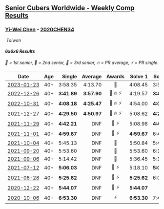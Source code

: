 <style>table {white-space: nowrap;}</style>
<link rel="stylesheet" type="text/css" href="/scw-comp/css/flags.css" />

## [Senior Cubers Worldwide - Weekly Comp Results](/scw-comp/results/)
### [Yi-Wei Chen](README.md) - [2020CHEN34](https://www.worldcubeassociation.org/persons/2020CHEN34?event=666)

<i class="flag flag-TW" />&nbsp;Taiwan

#### 6x6x6 Results

<span style="white-space: nowrap;">🥇 = 1st senior</span>, <span style="white-space: nowrap;">🥈 = 2nd senior</span>, <span style="white-space: nowrap;">🥉 = 3rd senior</span>, <span style="white-space: nowrap;">🔥 = PR average</span>, <span style="white-space: nowrap;">⚡ = PR single</span>.

| Date | Age | Single | Average | Awards | Solve 1 | Solve 2 | Solve 3 | Video |
| :--: | :--: | --: | --: | :--: | --: | --: | --: | :-- |
| [2023-01-23](../../results/2023-01-23/666.md) | 40+ | 3:58.35 | 4:13.70 | 🥈 | 4:08.45 | 3:58.35 | 4:34.29 | [Desktop](https://www.facebook.com/events/509798861140910/permalink/517416140379182) / [Mobile](https://m.facebook.com/events/509798861140910?view=permalink&id=517416140379182) |
| [2022-12-26](../../results/2022-12-26/666.md) | 40+ | **3:41.89** | **3:57.90** | 🥉 🔥 ⚡ | 4:19.57 | **3:41.89** | 3:52.23 | [Desktop](https://www.facebook.com/events/699260168471197/permalink/705212284542652) / [Mobile](https://m.facebook.com/events/699260168471197?view=permalink&id=705212284542652) |
| [2022-10-31](../../results/2022-10-31/666.md) | 40+ | **4:08.18** | **4:25.47** | 🥈 🔥 ⚡ | 4:54.00 | **4:08.18** | 4:14.24 | [Desktop](https://www.facebook.com/events/635474734791505/permalink/638568634482115) / [Mobile](https://m.facebook.com/events/635474734791505?view=permalink&id=638568634482115) |
| [2021-12-27](../../results/2021-12-27/666.md) | 40+ | **4:29.50** | **4:50.97** | 🥇 🔥 ⚡ | 5:08.62 | **4:29.50** | 4:54.80 | [Desktop](https://www.facebook.com/events/364077578855426/permalink/369833358279848) / [Mobile](https://m.facebook.com/events/364077578855426?view=permalink&id=369833358279848) |
| [2021-11-29](../../results/2021-11-29/666.md) | 40+ | **4:42.21** | DNF | 🥇 ⚡ | 5:08.98 | **4:42.21** | DNS | [Desktop](https://www.facebook.com/events/293852429335502/permalink/300177872036291) / [Mobile](https://m.facebook.com/events/293852429335502?view=permalink&id=300177872036291) |
| [2021-11-01](../../results/2021-11-01/666.md) | 40+ | **4:59.67** | DNF | 🥈 ⚡ | **4:59.67** | 6:48.61 | DNS | [Desktop](https://www.facebook.com/events/1122485874951081/permalink/1126655404534128) / [Mobile](https://m.facebook.com/events/1122485874951081?view=permalink&id=1126655404534128) |
| [2021-10-04](../../results/2021-10-04/666.md) | 40+ | 5:45.13 | DNF | 🥉 | 5:50.84 | 5:45.13 | DNS | [Desktop](https://www.facebook.com/events/150603127207792/permalink/157841273150644) / [Mobile](https://m.facebook.com/events/150603127207792?view=permalink&id=157841273150644) |
| [2021-09-20](../../results/2021-09-20/666.md) | 40+ | 5:53.60 | DNF | 🥉 | 5:53.60 | 6:11.60 | DNS | [Desktop](https://www.facebook.com/events/4223726381008841/permalink/4243087855739360) / [Mobile](https://m.facebook.com/events/4223726381008841?view=permalink&id=4243087855739360) |
| [2021-09-06](../../results/2021-09-06/666.md) | 40+ | 5:14.42 | DNF | 🥉 | 5:36.45 | 5:14.42 | DNS | [Desktop](https://www.facebook.com/events/899313470960376/permalink/902889550602768) / [Mobile](https://m.facebook.com/events/899313470960376?view=permalink&id=902889550602768) |
| [2021-07-12](../../results/2021-07-12/666.md) | 40+ | **5:06.03** | DNF | 🥉 ⚡ | 5:18.10 | **5:06.03** | DNS | [Desktop](https://www.facebook.com/events/3019269651530977/permalink/3034771446647464) / [Mobile](https://m.facebook.com/events/3019269651530977?view=permalink&id=3034771446647464) |
| [2021-06-28](../../results/2021-06-28/666.md) | 40+ | **5:25.62** | DNF | 🥉 ⚡ | **5:25.62** | 6:01.58 | DNS | [Desktop](https://www.facebook.com/events/248738199926629/permalink/252251336241982) / [Mobile](https://m.facebook.com/events/248738199926629?view=permalink&id=252251336241982) |
| [2020-12-22](../../results/2020-12-22/666.md) | 40+ | **5:44.07** | DNF | 🥉 ⚡ | **5:44.07** | DNS | DNS | [Desktop](https://www.facebook.com/events/202563571576862/permalink/203732458126640) / [Mobile](https://m.facebook.com/events/202563571576862?view=permalink&id=203732458126640) |
| [2020-10-06](../../results/2020-10-06/666.md) | 40+ | **6:53.30** | DNF | ⚡ | **6:53.30** | 7:49.10 | DNS | [Desktop](https://www.facebook.com/events/2766581680255939/permalink/2769786429935464) / [Mobile](https://m.facebook.com/events/2766581680255939?view=permalink&id=2769786429935464) |


<!-- Global site tag (gtag.js) - Google Analytics -->
<script async src="https://www.googletagmanager.com/gtag/js?id=UA-86348435-3"></script>
<script>window.dataLayer = window.dataLayer || []; function gtag() {dataLayer.push(arguments);} gtag('js', new Date()); gtag('config', 'UA-86348435-3');</script>
